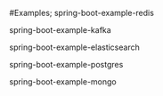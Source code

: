 #Examples;
spring-boot-example-redis

spring-boot-example-kafka

spring-boot-example-elasticsearch

spring-boot-example-postgres

spring-boot-example-mongo